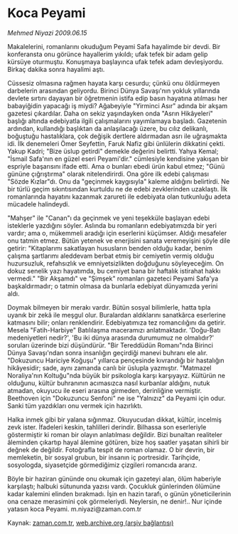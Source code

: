 # Koca Peyami

*Mehmed Niyazi 2009.06.15*

<tr><td class="metin" colspan="2" style="padding-top: 20px; padding-left: 5px; padding-right: 10px;">Makalelerini, romanlarını okuduğum Peyami Safa hayalimde bir devdi. Bir konferansta onu görünce hayallerim yıkıldı; ufak tefek bir adam gelip kürsüye oturmuştu. Konuşmaya başlayınca ufak tefek adam devleşiyordu. Birkaç dakika sonra hayalimi aştı.</td></tr><tr><td class="metin" colspan="2" style="padding-top: 20px; padding-left: 5px; padding-right: 10px;"><p> Cüssesiz olmasına rağmen hayata karşı cesurdu; çünkü onu öldürmeyen darbelerin arasından geliyordu. Birinci Dünya Savaşı'nın yokluk yıllarında devlete sırtını dayayan bir öğretmenin istifa edip basın hayatına atılması her babayiğidin yapacağı iş miydi? Ağabeyiyle "Yirminci Asır" adında bir akşam gazetesi çıkardılar. Daha on sekiz yaşındayken onda "Asrın Hikâyeleri" başlığı altında edebiyatla ilgili çalışmalarını yayımlamaya başladı. Gazetenin ardından, kullandığı başlıktan da anlaşılacağı üzere, bu cılız delikanlı, boğuştuğu hastalıklara, çok değişik dertlere aldırmadan asrı ile uğraşmakta idi. İlk denemeleri Ömer Seyfettin, Faruk Nafiz gibi ünlülerin dikkatini çekti. Yakup Kadri; "Bize üslup getirdi" demekle değerini belirtti. Yahya Kemal; "İsmail Safa'nın en güzel eseri Peyami'dir." cümlesiyle kendisine yakışan bir espriyle başarısını ifade etti. Ama o bunları ebedi ürün kabul etmez; "Günü gününe çığrıştırma" olarak nitelendirirdi. Ona göre ilk edebi çalışması "Sözde Kızlar"dı. Onu da "geçinmek kaygısıyla" kaleme aldığını belirtirdi. Ne bir türlü geçim sıkıntısından kurtuldu ne de edebi zevklerinden uzaklaştı. İlk romanlarında hayatını kazanmak zarureti ile edebiyata olan tutkunluğu adeta mücadele halindeydi.
<p> "Mahşer" ile "Canan"ı da geçinmek ve yeni teşekküle başlayan edebi isteklerle yazdığını söyler. Aslında bu romanların edebiyatımızda bir yeri vardır; ama o, mükemmeli aradığı için eserlerini küçümser. Aldığı mesafeler onu tatmin etmez. Bütün yetenek ve enerjisini sanata veremeyişini şöyle dile getirir: "Kitaplarımı sakatlayan hususların benden olduğu kadar, benim çalışma şartlarımı aleddevam berbat etmiş bir cemiyetin vermiş olduğu huzursuzluk, refahsızlık ve emniyetsizlikten doğduğunu söyleyeceğim. On dokuz senelik yazı hayatımda, bu cemiyet bana bir haftalık istirahat hakkı vermedi." "Bir Akşamdı" ve "Şimşek" romanları gazeteci Peyami Safa'ya başkaldırmadır; o tatmin olmasa da bunlarla edebiyat dünyamızda yerini aldı.
<p> Doymak bilmeyen bir merakı vardır. Bütün sosyal bilimlerle, hatta tıpla uyanık bir zekâ ile meşgul olur. Buralardan aldıklarını sanatkârca eserlerine katmasını bilir; onları renklendirir. Edebiyatımıza tez romancılığını da getirir. Mesela "Fatih-Harbiye" Batılılaşma maceramızı anlatmaktadır. 'Doğu-Batı medeniyetleri nedir?', 'Bu iki dünya arasında durumumuz ne olmalıdır?' soruları üzerinde bizi düşündürür. "Bir Tereddüdün Romanı"nda Birinci Dünya Savaşı'ndan sonra insanlığın geçirdiği manevi buhranı ele alır. "Dokuzuncu Hariciye Koğuşu" yıllarca pençesinde kıvrandığı bir hastalığın hikâyesidir; sade, aynı zamanda canlı bir üslupla yazmıştır. "Matmazel Noraliya'nın Koltuğu"nda büyük bir psikologla karşı karşıyayız. Kültürün ne olduğunu, kültür buhranının acımasızca nasıl kurbanlar aldığını, nutuk atmadan, okuyucu ile eseri arasına girmeden, derinliğine vermiştir. Beethoven için "Dokuzuncu Senfoni" ne ise "Yalnızız" da Peyami için odur. Sanki tüm yazdıkları onu vermek için hazırlıktı.
<p> Halka inmek gibi bir yalana sığınmaz. Okuyucudan dikkat, kültür, incelmiş zevk ister. İfadeleri keskin, tahlilleri derindir. Bilhassa son eserleriyle göstermiştir ki roman bir olayın anlatılması değildir. Bizi bunaltan realiteler âleminden çıkartıp hayal âlemine götüren, bize hoş saatler yaşatan sihirli bir değnek de değildir. Fotoğrafla tespit de roman olamaz. O bir devrin, bir memleketin, bir sosyal grubun, bir insanın iç portresidir. Tarihçide, sosyologda, siyasetçide görmediğimiz çizgileri romancıda ararız.
<p> Böyle bir haziran gününde onu okumak için gazeteyi alan, ölüm haberiyle karşılaştı; halbuki sütununda yazısı vardı. Çocukluk günlerinden ölümüne kadar kalemini elinden bırakmadı. İşin en hazin tarafı, o günün yöneticilerinin ona cenaze merasimini çok görmeleriydi. Neylersin, ne denir!.. Nur içinde yatasın koca Peyami. m.niyazi@zaman.com.tr<br/></p></p></p></p></p></td></tr>

Kaynak: [zaman.com.tr](http://zaman.com.tr/yazar.do?yazino=859064), [web.archive.org (arşiv bağlantısı)](http://web.archive.org/web/20090808190744/http://www.zaman.com.tr:80/yazar.do?yazino=859064)
